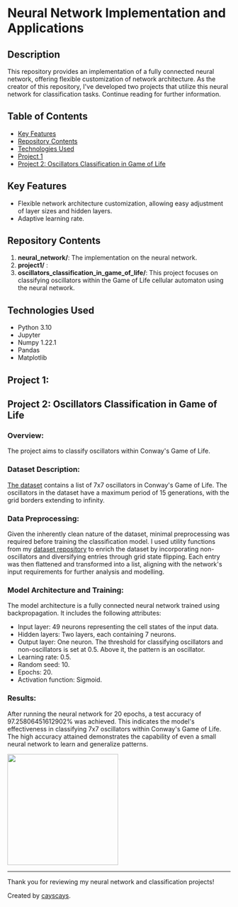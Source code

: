 # Neural Network Implementation and Applications

## Description
This repository provides an implementation of a fully connected neural network, offering flexible customization of network architecture. As the creator of this repository, I've developed two projects that utilize this neural network for classification tasks. Continue reading for further information.

## Table of Contents
- [Key Features](#key-features)
- [Repository Contents](#repository-contents)
- [Technologies Used](#technologies-used)
- [Project 1](#project-1)
- [Project 2: Oscillators Classification in Game of Life](#project-2-oscillators-classification-in-game-of-life)

## Key Features
- Flexible network architecture customization, allowing easy adjustment of layer sizes and hidden layers.
- Adaptive learning rate.


## Repository Contents
1. **neural_network/**: The implementation on the neural network.
2. **project1/** :
3. **oscillators_classification_in_game_of_life/**: This project focuses on classifying oscillators within the Game of Life cellular automaton using the neural network.


## Technologies Used
- Python 3.10
- Jupyter
- Numpy 1.22.1
- Pandas
- Matplotlib

## Project 1:

## Project 2: Oscillators Classification in Game of Life
### Overview:
The project aims to classify oscillators within Conway's Game of Life. 

### Dataset Description:
[The dataset](https://github.com/cayscays/oscillators-7x7-dataset-game-of-life/) contains a list of 7x7 oscillators in Conway's Game of Life. The oscillators in the dataset have a maximum period of 15 generations, with the grid borders extending to infinity.

### Data Preprocessing:
Given the inherently clean nature of the dataset, minimal preprocessing was required before training the classification model. I used utility functions from my [dataset repository](https://github.com/cayscays/oscillators-7x7-dataset-game-of-life/tree/main/data_management) to enrich the dataset by incorporating non-oscillators and diversifying entries through grid state flipping. Each entry was then flattened and transformed into a list, aligning with the network's input requirements for further analysis and modelling.

### Model Architecture and Training:
The model architecture is a fully connected neural network trained using backpropagation. It includes the following attributes:
- Input layer: 49 neurons representing the cell states of the input data.
- Hidden layers: Two layers, each containing 7 neurons.
- Output layer: One neuron. The threshold for classifying oscillators and non-oscillators is set at 0.5. Above it, the pattern is an oscillator.
- Learning rate: 0.5.
- Random seed: 10.
- Epochs: 20.
- Activation function: Sigmoid.

### Results:
After running the neural network for 20 epochs, a test accuracy of 97.25806451612902% was achieved. This indicates the model's effectiveness in classifying 7x7 oscillators within Conway's Game of Life. The high accuracy attained demonstrates the capability of even a small neural network to learn and generalize patterns.

<img src="https://github.com/cayscays/neural-network-from-scratch/assets/116169018/0ef775ea-6ce7-4a01-9b4f-902925f3d693"  height="250">


---
Thank you for reviewing my neural network and classification projects!

Created by [cayscays](https://github.com/cayscays/).
